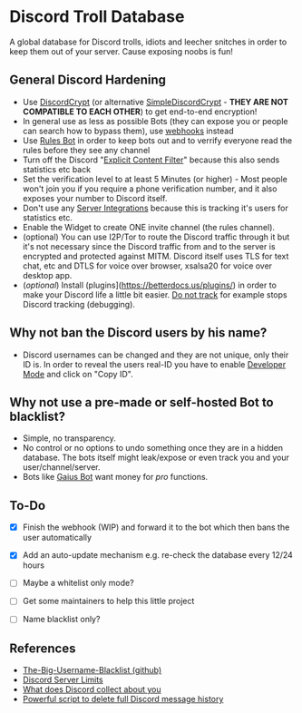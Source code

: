 # Discord Troll Database
A global database for Discord trolls, idiots and leecher snitches in order to keep them out of your server. Cause exposing noobs is fun!


## General Discord Hardening
* Use [DiscordCrypt](https://gitlab.com/leogx9r/DiscordCrypt) (or alternative [SimpleDiscordCrypt](https://gitlab.com/An0/SimpleDiscordCrypt) - **THEY ARE NOT COMPATIBLE TO EACH OTHER**) to get end-to-end encryption!
* In general use as less as possible Bots (they can expose you or people can search how to bypass them), use [webhooks](https://birdie0.github.io/discord-webhooks-guide/services/ifttt.html) instead
* Use [Rules Bot](https://discordbots.org/bot/rulesbot) in order to keep bots out and to verrify everyone read the rules before they see any channel
* Turn off the Discord "[Explicit Content Filter](https://blog.discordapp.com/discord-safety-boost-2d592ea3b14a?gi=af380bd8186a)" because this also sends statistics etc back
* Set the verification level to at least 5 Minutes (or higher) - Most people won't join you if you require a phone verification number, and it also exposes your number to Discord itself.
* Don't use any [Server Integrations](https://discordapp.com/streamkit) because this is tracking it's users for statistics etc.
* Enable the Widget to create ONE invite channel (the rules channel).
* (optional) You can use I2P/Tor to route the Discord traffic through  it but it's not necessary since the Discord traffic from and to the server is encrypted and protected against MITM. Discord itself uses TLS for text chat, etc and DTLS for voice over browser, xsalsa20 for voice over desktop app.
* (_optional_) Install (plugins](https://betterdocs.us/plugins/) in order to make your Discord life a little bit easier. [Do not track](https://betterdocs.us/plugins/do-not-track/) for example stops Discord tracking (debugging).


## Why not ban the Discord users by his name?
* Discord usernames can be changed and they are not unique, only their ID is. In order to reveal the users real-ID you have to enable [Developer Mode](https://discordia.me/developer-mode) and click on "Copy ID".


## Why not use a pre-made or self-hosted Bot to blacklist?
* Simple, no transparency. 
* No control or no options to undo something once they are in a hidden database. The bots itself might leak/expose or even track you and your user/channel/server.
* Bots like [Gaius Bot](https://gaiusbot.me) want money for _pro_ functions.


## To-Do

- [x] Finish the webhook (WIP) and forward it to the bot which then bans the user automatically 
- [x] Add an auto-update mechanism e.g. re-check the database every 12/24 hours 
- [ ] Maybe a whitelist only mode?
- [ ] Get some maintainers to help this little project 
- [ ] Name blacklist only?


## References
- [The-Big-Username-Blacklist (github)](https://github.com/marteinn/The-Big-Username-Blacklist)
- [Discord Server Limits](https://discordia.me/server-limits)
- [What does Discord collect about you](https://spyware.neocities.org/articles/discord.html)
- [Powerful script to delete full Discord message history](https://github.com/c-edw/discord-delete)

